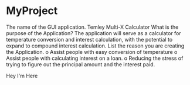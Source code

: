 # MyProject
The name of the GUI application.
    Temley Multi-X Calculator
What is the purpose of the Application?
    The application will serve as a calculator for temperature conversion and interest calculation, with the potential to expand     to compound interest calculation.
List the reason you are creating the Application.
    o	Assist people with easy conversion of temperature
    o	Assist people with calculating interest on a loan.
    o	Reducing the stress of trying to figure out the principal amount and the interest paid.

Hey I'm Here